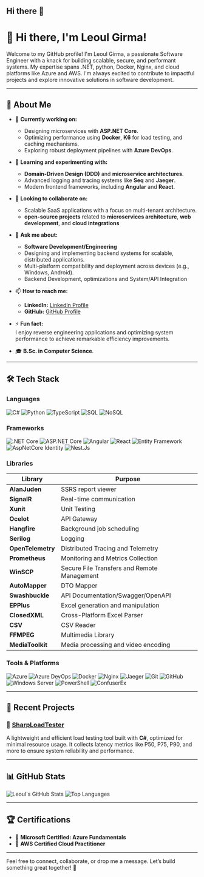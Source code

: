 ## Hi there 👋

<!--
**LeoulGirma/LeoulGirma** is a ✨ _special_ ✨ repository because its `README.md` (this file) appears on your GitHub profile.

Here are some ideas to get you started:

- 🔭 I’m currently working on ...
- 🌱 I’m currently learning ...
- 👯 I’m looking to collaborate on ...
- 🤔 I’m looking for help with ...
- 💬 Ask me about ...
- 📫 How to reach me: ...
- 😄 Pronouns: ...
- ⚡ Fun fact: ...
-->


# 👋 Hi there, I'm **Leoul Girma!**

Welcome to my GitHub profile! I'm Leoul Girma, a passionate Software Engineer with a knack for building scalable, secure, and performant systems. My expertise spans .NET, python, Docker, Nginx, and cloud platforms like Azure and AWS. I'm always excited to contribute to impactful projects and explore innovative solutions in software development.

---
## 🌟 **About Me**  
- 🔭 **Currently working on:**  
  - Designing microservices with **ASP.NET Core**.  
  - Optimizing performance using **Docker**, **K6** for load testing, and caching mechanisms.  
  - Exploring robust deployment pipelines with **Azure DevOps**.

- 🌱 **Learning and experimenting with:**  
  - **Domain-Driven Design (DDD)** and **microservice architectures**.  
  - Advanced logging and tracing systems like **Seq** and **Jaeger**.  
  - Modern frontend frameworks, including **Angular** and **React**.  

- 🤝 **Looking to collaborate on:**  
  - Scalable SaaS applications with a focus on multi-tenant architecture.  
  - **open-source projects** related to **microservices architecture**, **web development**, and **cloud integrations**

- 💬 **Ask me about:**
  - **Software Development/Engineering**
  - Designing and implementing backend systems for scalable, distributed applications.
  - Multi-platform compatibility and deployment across devices (e.g., Windows, Android).
  - Backend Development, optimizations and System/API Integration
    
- 📫 **How to reach me:**
  - **LinkedIn:** [LinkedIn Profile](https://www.linkedin.com/in/leoul-girma-65578a136)  
  - **GitHub:** [GitHub Profile](https://github.com/LeoulGirma)

- ⚡ **Fun fact:**  
 I enjoy reverse engineering applications and optimizing system performance to achieve remarkable efficiency improvements.
- 🎓 **B.Sc. in Computer Science**.

---

## 🛠 **Tech Stack**

### Languages
![C#](https://img.shields.io/badge/-C%23-239120?logo=csharp&logoColor=white&style=flat)
![Python](https://img.shields.io/badge/-Python-3776AB?logo=python&logoColor=white&style=flat)
![TypeScript](https://img.shields.io/badge/-TypeScript-3178C6?logo=typescript&logoColor=white&style=flat)
![SQL](https://img.shields.io/badge/-SQL-003B57?logo=microsoftsqlserver&logoColor=white&style=flat)
![NoSQL](https://img.shields.io/badge/-NoSQL-47A248?logo=mongodb&logoColor=white&style=flat)

### Frameworks
![.NET Core](https://img.shields.io/badge/-.NET_Core-512BD4?logo=dotnet&logoColor=white&style=flat)
![ASP.NET Core](https://img.shields.io/badge/-ASP.NET_Core-512BD4?logo=dotnet&logoColor=white&style=flat)
![Angular](https://img.shields.io/badge/-Angular-DD0031?logo=angular&logoColor=white&style=flat)
![React](https://img.shields.io/badge/-React-61DAFB?logo=react&logoColor=black&style=flat)
![Entity Framework](https://img.shields.io/badge/-Entity_Framework-123456?logo=entityframework&logoColor=white&style=flat)
![AspNetCore Identity](https://img.shields.io/badge/-Entity_Framework-123456?logo=entityframework&logoColor=white&style=flat)
![Nest.Js](https://img.shields.io/badge/-Nest_Js-123456?logo=entityframework&logoColor=white&style=flat)


### Libraries
| **Library**           | **Purpose**                                 |
|------------------------|---------------------------------------------|
| **AlanJuden**         | SSRS report viewer                         |
| **SignalR**           | Real-time communication                    |
| **Xunit**             | Unit Testing                               |
| **Ocelot**            | API Gateway                                |
| **Hangfire**          | Background job scheduling                  |
| **Serilog**           | Logging                                    |
| **OpenTelemetry**     | Distributed Tracing and Telemetry          |
| **Prometheus**        | Monitoring and Metrics Collection          |
| **WinSCP**            | Secure File Transfers and Remote Management |
| **AutoMapper**        | DTO Mapper                                 |
| **Swashbuckle**       | API Documentation/Swagger/OpenAPI          |
| **EPPlus**            | Excel generation and manipulation          |
| **ClosedXML**         | Cross-Platform Excel Parser                |
| **CSV**               | CSV Reader                                 |
| **FFMPEG**            | Multimedia Library                         |
| **MediaToolkit**      | Media processing and video encoding        |


<!--
![SignalR](https://img.shields.io/badge/-SignalR-512BD4?logo=dotnet&logoColor=white&style=flat) => **Real-time communication**
![Xunit](https://img.shields.io/badge/-Xunit-6DB33F?logo=automapper&logoColor=white&style=flat) => **Unit Testing**
![Ocelot](https://img.shields.io/badge/-Ocelot-512BD4?logo=dotnet&logoColor=white&style=flat) => **API GateWay**
![Hangfire](https://img.shields.io/badge/-Hangfire-800000?logo=dotnet&logoColor=white&style=flat) => **Job Scheduling**
![Serilog](https://img.shields.io/badge/-Serilog-0078D4?logo=dotnet&logoColor=white&style=flat) => **Logging**
![AutoMapper](https://img.shields.io/badge/-AutoMapper-6DB33F?logo=automapper&logoColor=white&style=flat) => **DTO Mappper**
![Swashbuckle](https://img.shields.io/badge/-Swashbuckle-4E8DF7?logo=swagger&logoColor=white&style=flat) => **API Documentation**
![Alan Juden Report Viewer](https://img.shields.io/badge/-Alan_Juden_Report_Viewer-0066CC?logo=dotnet&logoColor=white&style=flat) => **Reporting**
![EPPlus](https://img.shields.io/badge/-EPPlus-70A1F7?logo=epplus&logoColor=white&style=flat) => **Excel**
![ClosedXML](https://img.shields.io/badge/-ClosedXML-5A1A01?logo=closedxml&logoColor=white&style=flat) => **CrossPlatform Excel Parser**
![CSV Helper](https://img.shields.io/badge/-CSV_Helper-1A1A1A?logo=csvhelper&logoColor=white&style=flat) => **CSV reader**
![FFMPEG](https://img.shields.io/badge/-FFMPEG-1A1A1A?logo=csvhelper&logoColor=white&style=flat) => **Multimedia Library**
![WinSCP](https://img.shields.io/badge/-WinSCP-00BFFF?logo=winscp&logoColor=white&style=flat) => **Secure File Transfers and Remote File Management**
![MediaToolkit](https://img.shields.io/badge/-Entity_Framework-123456?logo=entityframework&logoColor=white&style=flat) => **Media Library**
-->


### Tools & Platforms
![Azure](https://img.shields.io/badge/-Azure-0078D4?logo=azure&logoColor=white&style=flat)
![Azure DevOps](https://img.shields.io/badge/-Azure_DevOps-0078D4?logo=azuredevops&logoColor=white&style=flat)
![Docker](https://img.shields.io/badge/-Docker-2496ED?logo=docker&logoColor=white&style=flat)
![Nginx](https://img.shields.io/badge/-Nginx-009639?logo=nginx&logoColor=white&style=flat)
![Jaeger](https://img.shields.io/badge/-Jaeger-2563EB?logo=opentelemetry&logoColor=white&style=flat)
![Git](https://img.shields.io/badge/-Git-F05032?logo=git&logoColor=white&style=flat)
![GitHub](https://img.shields.io/badge/-GitHub-181717?logo=github&logoColor=white&style=flat)
![Windows Server](https://img.shields.io/badge/-Windows_Server-0078D6?logo=windowsserver&logoColor=white&style=flat)
![PowerShell](https://img.shields.io/badge/-PowerShell-5391FE?logo=powershell&logoColor=white&style=flat)
![ConfuserEx](https://img.shields.io/badge/-ConfuserEx-512BD4?logo=dotnet&logoColor=white&style=flat)



---

## 📂 **Recent Projects**

### 📌 [SharpLoadTester](https://github.com/LeoulGirma/SharpLoadTester)
A lightweight and efficient load testing tool built with **C#**, optimized for minimal resource usage. It collects latency metrics like P50, P75, P90, and more to ensure system reliability and performance.

---

## 📊 **GitHub Stats**

![Leoul's GitHub Stats](https://github-readme-stats.vercel.app/api?username=LeoulGirma&show_icons=true&theme=radical)
![Top Languages](https://github-readme-stats.vercel.app/api/top-langs/?username=LeoulGirma&layout=compact&theme=radical)

---


## 🏆 **Certifications**

- 🏅 **Microsoft Certified: Azure Fundamentals**
- 🏅 **AWS Certified Cloud Practitioner**

---

Feel free to connect, collaborate, or drop me a message. Let’s build something great together! 🚀
